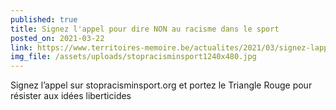 ```yaml
---
published: true
title: Signez l'appel pour dire NON au racisme dans le sport
posted_on: 2021-03-22
link: https://www.territoires-memoire.be/actualites/2021/03/signez-lappel-pour-dire-non-au-racisme-dans-le-sport/
img_file: /assets/uploads/stopracisminsport1240x480.jpg
---
```

Signez l’appel sur stopracisminsport.org et portez le Triangle Rouge pour résister aux idées liberticides